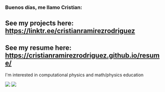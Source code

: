### Buenos días, me llamo Cristian:  
## See my projects here: https://linktr.ee/cristianramirezrodriguez
## See my resume here: https://cristianramirezrodriguez.github.io/resume/
I'm interested in computational physics and math/physics education

<!--
**cristianramirezrodriguez/cristianramirezrodriguez** is a ✨ _special_ ✨ repository because its `README.md` (this file) appears on your GitHub profile.

Here are some ideas to get you started:

- 🔭 I’m currently working on ...
- 🌱 I’m currently learning ...
- 👯 I’m looking to collaborate on ...
- 🤔 I’m looking for help with ...
- 💬 Ask me about ...
- 📫 How to reach me: ...
- 😄 Pronouns: ...
- ⚡ Fun fact: ...
-->

![](http://github-profile-summary-cards.vercel.app/api/cards/most-commit-language?username=cristianramirezrodriguez&theme=default)
![](http://github-profile-summary-cards.vercel.app/api/cards/profile-details?username=cristianramirezrodriguez&theme=default)

